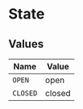 # State


## Values

| Name     | Value    |
| -------- | -------- |
| `OPEN`   | open     |
| `CLOSED` | closed   |